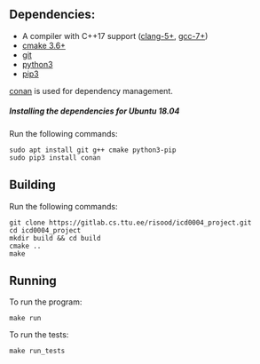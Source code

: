 ## Dependencies:

- A compiler with C++17 support ([clang-5+](http://llvm.org/releases/download.html), [gcc-7+](https://gcc.gnu.org/releases.html))
- [cmake 3.6+](https://cmake.org/download/)
- [git](https://git-scm.com/downloads)
- [python3](https://www.python.org/downloads/)
- [pip3](https://pypi.org/project/pip/)

[conan](https://github.com/conan-io/conan) is used for dependency management.

##### Installing the dependencies for Ubuntu 18.04
Run the following commands:

```
sudo apt install git g++ cmake python3-pip
sudo pip3 install conan
```

## Building
Run the following commands:

```
git clone https://gitlab.cs.ttu.ee/risood/icd0004_project.git
cd icd0004_project
mkdir build && cd build
cmake ..
make
```

## Running
To run the program:

`make run`

To run the tests:

`make run_tests`

